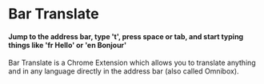 # Bar Translate

#### Jump to the address bar, type 't', press space or tab, and start typing things like 'fr Hello' or 'en Bonjour'

Bar Translate is a Chrome Extension which allows you to translate anything and in any language directly in the address bar (also called Omnibox).

